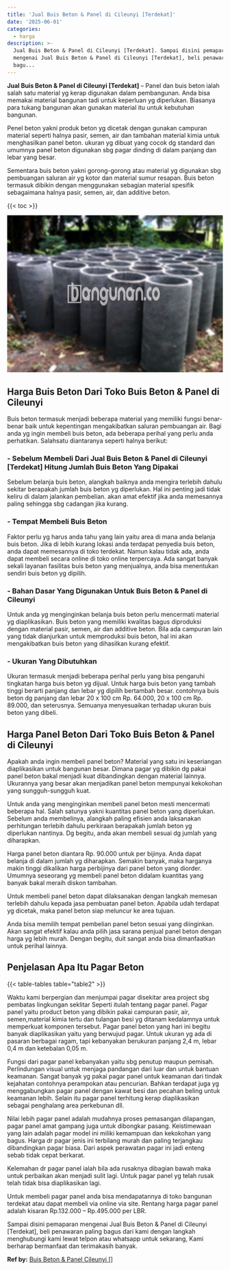 ```yaml
---
title: 'Jual Buis Beton & Panel di Cileunyi [Terdekat]'
date: '2025-06-01'
categories:
  - harga
description: >-
  Jual Buis Beton & Panel di Cileunyi [Terdekat]. Sampai disini pemaparan
  mengenai Jual Buis Beton & Panel di Cileunyi [Terdekat], beli penawaran paling
  bagu...
---
```


**Jual Buis Beton & Panel di Cileunyi \[Terdekat\]** – Panel dan buis beton ialah salah satu material yg kerap digunakan dalam pembangunan. Anda bisa memakai material bangunan tadi untuk keperluan yg diperlukan. Biasanya para tukang bangunan akan gunakan material itu untuk kebutuhan bangunan.

Penel beton yakni produk beton yg dicetak dengan gunakan campuran material seperti halnya pasir, semen, air dan tambahan material kimia untuk menghasilkan panel beton. ukuran yg dibuat yang cocok dg standard dan umumnya panel beton digunakan sbg pagar dinding di dalam panjang dan lebar yang besar.

Sementara buis beton yakni gorong-gorong atau material yg digunakan sbg pembuangan saluran air yg kotor dan material sumur resapan. Buis beton termasuk dibikin dengan menggunakan sebagian material spesifik sebagaimana halnya pasir, semen, air, dan additive beton.

{{< toc >}}

![Jual Buis Beton & Panel di Cileunyi [Terdekat]](/images/jual-panel-buis-beton-murah-11.png)

## Harga Buis Beton Dari Toko Buis Beton & Panel di Cileunyi

Buis beton termasuk menjadi beberapa material yang memiliki fungsi benar-benar baik untuk kepentingan mengakibatkan saluran pembuangan air. Bagi anda yg ingin membeli buis beton, ada beberapa perihal yang perlu anda perhatikan. Salahsatu diantaranya seperti halnya berikut:

### \- Sebelum Membeli Dari Jual Buis Beton & Panel di Cileunyi \[Terdekat\] Hitung Jumlah Buis Beton Yang Dipakai

Sebelum belanja buis beton, alangkah baiknya anda mengira terlebih dahulu sekitar berapakah jumlah buis beton yg diperlukan. Hal ini penting jadi tidak keliru di dalam jalankan pembelian. akan amat efektif jika anda memesannya paling sehingga sbg cadangan jika kurang.

### \- Tempat Membeli Buis Beton

Faktor perlu yg harus anda tahu yang lain yaitu area di mana anda belanja buis beton. Jika di lebih kurang lokasi anda terdapat penyedia buis beton, anda dapat memesannya di toko terdekat. Namun kalau tidak ada, anda dapat membeli secara online di toko online terpercaya. Ada sangat banyak sekali layanan fasilitas buis beton yang menjualnya, anda bisa menentukan sendiri buis beton yg dipilih.

### \- Bahan Dasar Yang Digunakan Untuk Buis Beton & Panel di Cileunyi

Untuk anda yg menginginkan belanja buis beton perlu mencermati material yg diaplikasikan. Buis beton yang memiliki kwalitas bagus diproduksi dengan material pasir, semen, air dan additive beton. Bila ada campuran lain yang tidak dianjurkan untuk memproduksi buis beton, hal ini akan mengakibatkan buis beton yang dihasilkan kurang efektif.

### \- Ukuran Yang Dibutuhkan

Ukuran termasuk menjadi beberapa perihal perlu yang bisa pengaruhi tingkatan harga buis beton yg dijual. Untuk harga buis beton yang tambah tinggi berarti panjang dan lebar yg dipilih bertambah besar. contohnya buis beton dg panjang dan lebar 20 x 100 cm Rp. 64.000, 20 x 100 cm Rp. 89.000, dan seterusnya. Semuanya menyesuaikan terhadap ukuran buis beton yang dibeli.

## Harga Panel Beton Dari Toko Buis Beton & Panel di Cileunyi

Apakah anda ingin membeli panel beton? Material yang satu ini keseriangan diaplikasikan untuk bangunan besar. Dimana pagar yg dibikin dg pakai panel beton bakal menjadi kuat dibandingkan dengan material lainnya. Ukurannya yang besar akan menjadikan panel beton mempunyai kekokohan yang sungguh-sungguh kuat.

Untuk anda yang menginginkan membeli panel beton mesti mencermati beberapa hal. Salah satunya yakni kuantitas panel beton yang diperlukan. Sebelum anda membelinya, alangkah paling efisien anda laksanakan perhitungan terlebih dahulu perkiraan berapakah jumlah beton yg diperlukan nantinya. Dg begitu, anda akan membeli sesuai dg jumlah yang diharapkan.

Harga panel beton diantara Rp. 90.000 untuk per bijinya. Anda dapat belanja di dalam jumlah yg diharapkan. Semakin banyak, maka harganya makin tinggi dikalikan harga perbijinya dari panel beton yang diorder. Umumnya seseorang yg membeli panel beton didalam kuantitas yang banyak bakal meraih diskon tambahan.

Untuk membeli panel beton dapat dilaksanakan dengan langkah memesan terlebih dahulu kepada jasa pembuatan panel beton. Apabila udah terdapat yg dicetak, maka panel beton siap meluncur ke area tujuan.

Anda bisa memilih tempat pembelian panel beton sesuai yang diinginkan. Akan sangat efektif kalau anda pilih jasa sarana penjual panel beton dengan harga yg lebih murah. Dengan begitu, duit sangat anda bisa dimanfaatkan untuk perihal lainnya.

## Penjelasan Apa Itu Pagar Beton

{{< table-tables table="table2" >}}

Waktu kami berpergian dan menjumpai pagar disekitar area project sbg pembatas lingkungan seklitar Seperti itulah tentang pagar panel. Pagar panel yaitu product beton yang dibikin pakai campuran pasir, air, semen,material kimia tertu dan tulangan besi yg ditanam kedalamnya untuk memperkuat komponen tersebut. Pagar panel beton yang hari ini begitu banyak diaplikasikan yaitu yang berwujud pagar. Untuk ukuran yg ada di pasaran berbagai ragam, tapi kebanyakan berukuran panjang 2,4 m, lebar 0,4 m dan ketebalan 0,05 m.

Fungsi dari pagar panel kebanyakan yaitu sbg penutup maupun pemisah. Perlindungan visual untuk menjaga pandangan dari luar dan untuk bantuan keamanan. Sangat banyak yg pakai pagar panel untuk keamanan dari tindak kejahatan contohnya perampokan atau pencurian. Bahkan terdapat juga yg menggabungkan pagar panel dengan kawat besi dan pecahan beling untuk keamanan lebih. Selain itu pagar panel terhitung kerap diaplikasikan sebagai penghalang area perkebunan dll.

Nilai lebih pagar panel adalah mudahnya proses pemasangan dilapangan, pagar panel amat gampang juga untuk dibongkar pasang. Keistimewaan yang lain adalah pagar model ini miliki kemampuan dan kekokohan yang bagus. Harga dr pagar jenis ini terbilang murah dan paling terjangkau dibandingkan pagar biasa. Dari aspek perawatan pagar ini jadi enteng sebab tidak cepat berkarat.

Kelemahan dr pagar panel ialah bila ada rusaknya dibagian bawah maka untuk perbaikan akan menjadi sulit lagi. Untuk pagar panel yg telah rusak telah tidak bisa diaplikasikan lagi.

Untuk membeli pagar panel anda bisa mendapatannya di toko bangunan terdekat atau dapat membeli via online via site. Rentang harga pagar panel adalah kisaran Rp.132.000 – Rp.495.000 per LBR.

Sampai disini pemaparan mengenai Jual Buis Beton & Panel di Cileunyi \[Terdekat\], beli penawaran paling bagus dari kami dengan langkah menghubungi kami lewat telpon atau whatsapp untuk sekarang, Kami berharap bermanfaat dan terimakasih banyak.

**Ref by:** [Buis Beton & Panel Cileunyi []](https://id.wikipedia.org/wiki/Buis)
